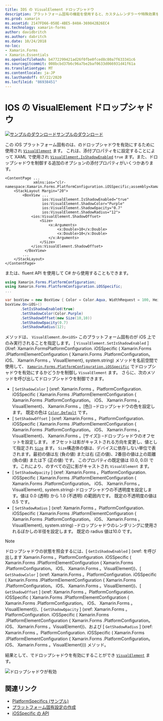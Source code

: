 ```yaml
---
title: IOS の VisualElement ドロップシャドウ
description: プラットフォーム固有の機能を使用すると、カスタムレンダラーや特殊効果を実装することなく、特定のプラットフォームでのみ使用できる機能を使用できます。 この記事では、VisualElement でドロップシャドウを有効にする iOS プラットフォーム固有のを使用する方法について説明します。
ms.prod: xamarin
ms.assetid: 2147FD66-058E-4BE5-840A-369842B26EC4
ms.technology: xamarin-forms
author: davidbritch
ms.author: dabritch
ms.date: 10/24/2018
no-loc:
- Xamarin.Forms
- Xamarin.Essentials
ms.openlocfilehash: b4772299421ad26f0fbe0fced8c80a7f633341c6
ms.sourcegitcommit: 008bcbd37b6c96a7be2baf0633d066931d41f61a
ms.translationtype: MT
ms.contentlocale: ja-JP
ms.lasthandoff: 07/22/2020
ms.locfileid: "86938451"
---
```

# <a name="visualelement-drop-shadows-on-ios"></a>IOS の VisualElement ドロップシャドウ

[![サンプルのダウンロード](~/media/shared/download.png)サンプルのダウンロード](https://docs.microsoft.com/samples/xamarin/xamarin-forms-samples/userinterface-platformspecifics)

この iOS プラットフォーム固有のは、のドロップシャドウを有効にするために使用され [`VisualElement`](xref:Xamarin.Forms.VisualElement) ます。 これは、添付プロパティをに設定することによって XAML で使用され [`VisualElement.IsShadowEnabled`](xref:Xamarin.Forms.PlatformConfiguration.iOSSpecific.VisualElement.IsShadowEnabledProperty) `true` ます。また、ドロップシャドウを制御する追加のオプションの添付プロパティがいくつかあります。

```xaml
<ContentPage ...
             xmlns:ios="clr-namespace:Xamarin.Forms.PlatformConfiguration.iOSSpecific;assembly=Xamarin.Forms.Core">
    <StackLayout Margin="20">
        <BoxView ...
                 ios:VisualElement.IsShadowEnabled="true"
                 ios:VisualElement.ShadowColor="Purple"
                 ios:VisualElement.ShadowOpacity="0.7"
                 ios:VisualElement.ShadowRadius="12">
            <ios:VisualElement.ShadowOffset>
                <Size>
                    <x:Arguments>
                        <x:Double>10</x:Double>
                        <x:Double>10</x:Double>
                    </x:Arguments>
                </Size>
            </ios:VisualElement.ShadowOffset>
         </BoxView>
        ...
    </StackLayout>
</ContentPage>
```

または、fluent API を使用して C# から使用することもできます。

```csharp
using Xamarin.Forms.PlatformConfiguration;
using Xamarin.Forms.PlatformConfiguration.iOSSpecific;
...

var boxView = new BoxView { Color = Color.Aqua, WidthRequest = 100, HeightRequest = 100 };
boxView.On<iOS>()
       .SetIsShadowEnabled(true)
       .SetShadowColor(Color.Purple)
       .SetShadowOffset(new Size(10,10))
       .SetShadowOpacity(0.7)
       .SetShadowRadius(12);
```

メソッドは、 `VisualElement.On<iOS>` このプラットフォーム固有のが iOS 上でのみ実行されることを指定します。 [ `VisualElement.SetIsShadowEnabled` ] (Xref: Xamarin.FormsPlatformConfiguration. iOSSpecific ( Xamarin.Forms .IPlatformElementConfiguration { Xamarin.Forms .PlatformConfiguration。 iOS、 Xamarin.Forms 。VisualElement}, system.string) メソッドを名前空間で使用して、 [`Xamarin.Forms.PlatformConfiguration.iOSSpecific`](xref:Xamarin.Forms.PlatformConfiguration.iOSSpecific) でドロップシャドウを有効にするかどうかを制御し `VisualElement` ます。 さらに、次のメソッドを呼び出してドロップシャドウを制御できます。

- [ `SetShadowColor` ] (xref: Xamarin.Forms 。PlatformConfiguration. iOSSpecific ( Xamarin.Forms .IPlatformElementConfiguration { Xamarin.Forms .PlatformConfiguration。 iOS、 Xamarin.Forms 。VisualElement}、 Xamarin.Forms 。[色]) –ドロップシャドウの色を設定します。 既定の色は [`Color.Default`](xref:Xamarin.Forms.Color.Default*) です。
- [ `SetShadowOffset` ] (xref: Xamarin.Forms 。PlatformConfiguration. iOSSpecific ( Xamarin.Forms .IPlatformElementConfiguration { Xamarin.Forms .PlatformConfiguration。 iOS、 Xamarin.Forms 。VisualElement}、 Xamarin.Forms 。[サイズ]) –ドロップシャドウのオフセットを設定します。 オフセットは影がキャストされる方向を変更し、値として指定され [`Size`](xref:Xamarin.Forms.Size) ます。 `Size`構造体の値は、デバイスに依存しない単位で表されます。最初の値は左 (負の値) または右 (正の値)、2番目の値は上の距離 (負の値) または下 (正の値) です。 このプロパティの既定値は (0.0, 0.0) です。これにより、のすべての辺に影がキャストされ `VisualElement` ます。
- [ `SetShadowOpacity` ] (xref: Xamarin.Forms 。PlatformConfiguration. iOSSpecific ( Xamarin.Forms .IPlatformElementConfiguration { Xamarin.Forms .PlatformConfiguration。 iOS、 Xamarin.Forms 。VisualElement}, system.string)-ドロップシャドウの不透明度を設定します。値は 0.0 (透明) から 1.0 (不透明) の範囲内です。 既定の不透明度の値は0.5 です。
- [ `SetShadowRadius` ] (xref: Xamarin.Forms 。PlatformConfiguration. iOSSpecific ( Xamarin.Forms .IPlatformElementConfiguration { Xamarin.Forms .PlatformConfiguration。 iOS、 Xamarin.Forms 。VisualElement}, system.string) –ドロップシャドウのレンダリングに使用されるぼかしの半径を設定します。 既定の radius 値は10.0 です。

> [!NOTE]
> ドロップシャドウの状態を照会するには、[ `GetIsShadowEnabled` ] (xref: を呼び出します Xamarin.Forms 。PlatformConfiguration. iOSSpecific ( Xamarin.Forms .IPlatformElementConfiguration { Xamarin.Forms .PlatformConfiguration。 iOS、 Xamarin.Forms 。VisualElement})、[ `GetShadowColor` ] (xref: Xamarin.Forms 。PlatformConfiguration. iOSSpecific ( Xamarin.Forms .IPlatformElementConfiguration { Xamarin.Forms .PlatformConfiguration。 iOS、 Xamarin.Forms 。VisualElement})、[ `GetShadowOffset` ] (xref: Xamarin.Forms 。PlatformConfiguration. iOSSpecific ( Xamarin.Forms .IPlatformElementConfiguration { Xamarin.Forms .PlatformConfiguration。 iOS、 Xamarin.Forms 。VisualElement})、[ `GetShadowOpacity` ] (xref: Xamarin.Forms 。PlatformConfiguration. iOSSpecific ( Xamarin.Forms .IPlatformElementConfiguration { Xamarin.Forms .PlatformConfiguration。 iOS、 Xamarin.Forms 。VisualElement})、および [ `GetShadowRadius` ] (xref: Xamarin.Forms 。PlatformConfiguration. iOSSpecific ( Xamarin.Forms .IPlatformElementConfiguration { Xamarin.Forms .PlatformConfiguration。 iOS、 Xamarin.Forms 。VisualElement})) メソッド。

結果として、でドロップシャドウを有効にすることができ [`VisualElement`](xref:Xamarin.Forms.VisualElement) ます。

![ドロップシャドウが有効](drop-shadow-images/drop-shadow.png)

## <a name="related-links"></a>関連リンク

- [PlatformSpecifics (サンプル)](https://docs.microsoft.com/samples/xamarin/xamarin-forms-samples/userinterface-platformspecifics)
- [プラットフォーム固有設定の作成](~/xamarin-forms/platform/platform-specifics/index.md#creating-platform-specifics)
- [iOSSpecific の API](xref:Xamarin.Forms.PlatformConfiguration.iOSSpecific)
